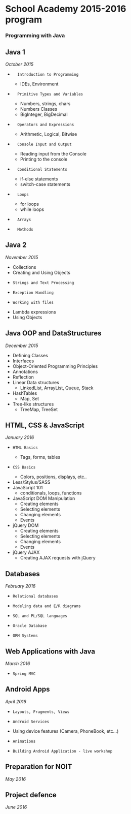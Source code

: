 # School Academy 2015-2016 program
### Programming with Java

## Java 1
_October 2015_

*	    Introduction to Programming
    *   IDEs, Environment
*	    Primitive Types and Variables
    *   Numbers, strings, chars
    *   Numbers Classes
    *   BigInteger, BigDecimal
*	    Operators and Expressions
    *   Arithmetic, Logical, Bitwise
*	    Console Input and Output
    *   Reading input from the Console
    *   Printing to the console
*	    Conditional Statements
    *   if-else statements
    *   switch-case statements
*	    Loops
    *   for loops
    *   while loops
*	    Arrays
*	    Methods

## Java 2
_November 2015_

*   Collections
*   Creating and Using Objects
*	  Strings and Text Processing
*	  Exception Handling
*	  Working with files
*   Lambda expressions
*   Using Objects

## Java OOP and DataStructures
_December 2015_

*   Defining Classes
*   Interfaces
*   Object-Oriented Programming Principles
*   Annotations
*   Reflection
*   Linear Data structures
    *   LinkedList, ArrayList, Queue, Stack
*   HashTables
    *   Map, Set
*   Tree-like structures
    *   TreeMap, TreeSet

## HTML, CSS & JavaScript
_January 2016_

*	  HTML Basics
    *   Tags, forms, tables
*	  CSS Basics
    *   Colors, positions, displays, etc..
*   Less/Stylus/SASS
*   JavaScript 101
    *   conditionals, loops, functions
*   JavaScript DOM Manipulation
    *   Creating elements
    *   Selecting elements
    *   Changing elements
    *   Events
*   jQuery DOM
    *   Creating elements
    *   Selecting elements
    *   Changing elements
    *   Events
*   jQuery AJAX
    *   Creating AJAX requests with jQuery

## Databases
_February 2016_

*	  Relational databases
*	  Modeling data and E/R diagrams
*	  SQL and PL/SQL languages
*	  Oracle Database
*	  ORM Systems

## Web Applications with Java
_March 2016_

*	  Spring MVC

## Android Apps
_April 2016_

*	  Layouts, Fragments, Views
*	  Android Services
*   Using device features (Camera, PhoneBook, etc...)
*	  Animations
*	  Building Android Application - live workshop

## Preparation for NOIT
_May 2016_

## Project defence
_June 2016_
